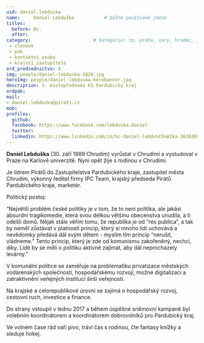 ```yaml
---
uid: daniel.lebduska
name:     Daniel Lebduška      		# běžně používáné jméno
titles:
  before: Bc.
  after:
category:                 		# kategorie: rp, praha, vary, hradec, jmk, senat
 - clenove
 - pak
 - kontaktni_osoba
 - krajsti_zastupitele
ord_predsednictvo: 4
img: people/daniel-lebduska-2020.jpg
heroImg: people/daniel-lebduska-herobanner.jpg
description: 3. místopředseda KS Pardubický kraj
ordpak:
mail:
- daniel.lebduska@pirati.cz
mob:
profiles:
  github:
  facebook: https://www.facebook.com/lebduska.daniel
  twitter:
  linkedin: https://www.linkedin.com/in/bc-daniel-lebdu%C5%A1ka-36303692/
---
```

**Daniel Lebduška** (30. září 1989 Chrudim) vyrůstal v Chrudimi a vystudoval v Praze na Karlově univerzitě. Nyní opět žije s rodinou v Chrudimi.

Je lídrem Pirátů do Zastupitelstva Pardubického kraje, zastupitel města Chrudim, výkonný ředitel firmy IPC Team, krajský předseda Pirátů Pardubického kraje, marketér.

Politický postoj:

“Největší problém české politiky je v tom, že to není politika, ale jakási absurdní tragikomedie, která svou délkou většinu obecenstva unudila, a ti odešli domů. Nějak stále věřím tomu, že republika je od “res publica”, a tak by neměl zůstávat v platnosti princip, který si mnoho lidí uchovává a nevědomky předává dál svým dětem - myslím tím princip “nerušit, vládneme.” Tento princip, který je zde od komunismu zakořeněný, nechci, díky. Lidé by se měli o politiku aktivně zajímat, aby dál neprocházely levárny.”

V komunální politice se zaměřuje na problematiku privatizace městských vodárenských společností, hospodářskému rozvoji, možné digitalizaci a zatraktivnění veřejných institucí širší veřejnosti.

Na krajské a celorepublikové úrovni se zajímá o hospodářský rozvoj, cestovní ruch, investice a finance.

Do strany vstoupil v lednu 2017 a během úspěšné sněmovní kampaně byl volebním koordinátorem a koordinátorem dobrovolníků pro Pardubický kraj.

Ve volném čase rád vaří pivo, tráví čas s rodinou, čte fantasy knížky a sleduje hokej.

